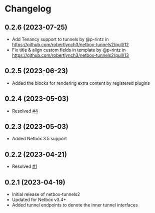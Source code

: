 # Changelog
## 0.2.6 (2023-07-25)
* Add Tenancy support to tunnels by @p-rintz in https://github.com/robertlynch3/netbox-tunnels2/pull/12
* Fix title & align custom fields in template by @p-rintz in https://github.com/robertlynch3/netbox-tunnels2/pull/13


## 0.2.5 (2023-06-23)
* Added the blocks for rendering extra content by registered plugins

## 0.2.4 (2023-05-03)
* Resolved [#4](https://github.com/robertlynch3/netbox-tunnels2/issues/4)

## 0.2.3 (2023-05-03)
* Added Netbox 3.5 support

## 0.2.2 (2023-04-21)
* Resolved [#1](https://github.com/robertlynch3/netbox-tunnels2/issues/1)

## 0.2.1 (2023-04-19)
* Initial release of netbox-tunnels2
* Updated for Netbox v3.4+
* Added tunnel endpoints to denote the inner tunnel interfaces